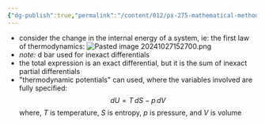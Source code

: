 ```yaml
---
{"dg-publish":true,"permalink":"/content/012/px-275-mathematical-methods/a-differentiation/1-introduction-a1-and-a2/px-275-a2a-inexact-differentials/","noteIcon":"1","created":"2024-11-25T10:50:32.000+00:00","updated":"2024-11-26T10:03:53.648+00:00"}
---
```


- consider the change in the internal energy of a system, ie: the first law of thermodynamics:
![Pasted image 20241027152700.png](/img/user/pics/Pasted%20image%2020241027152700.png)
- *note:* d bar used for inexact differentials
- the total expression is an exact differential, but it is the sum of inexact partial differentials
- "thermodynamic potentials" can used, where the variables involved are fully specified: 
	$$dU = T\,dS - p\,dV$$
	where, $T$ is temperature, ${} S$ is entropy, $p$ is pressure, and $V$ is volume

